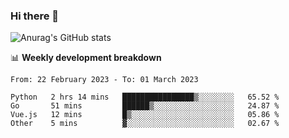 ### Hi there 👋
![Anurag's GitHub stats](https://github-readme-stats.vercel.app/api?username=jami1024&show_icons=true&theme=radical)

📊 **Weekly development breakdown**
<!--START_SECTION:waka-->

```text
From: 22 February 2023 - To: 01 March 2023

Python   2 hrs 14 mins   ████████████████▒░░░░░░░░   65.52 %
Go       51 mins         ██████▒░░░░░░░░░░░░░░░░░░   24.87 %
Vue.js   12 mins         █▒░░░░░░░░░░░░░░░░░░░░░░░   05.86 %
Other    5 mins          ▓░░░░░░░░░░░░░░░░░░░░░░░░   02.67 %
```

<!--END_SECTION:waka-->
<!--
**jami1024/jami1024** is a ✨ _special_ ✨ repository because its `README.md` (this file) appears on your GitHub profile.

Here are some ideas to get you started:

- 🔭 I’m currently working on ...
- 🌱 I’m currently learning ...
- 👯 I’m looking to collaborate on ...
- 🤔 I’m looking for help with ...
- 💬 Ask me about ...
- 📫 How to reach me: ...
- 😄 Pronouns: ...
- ⚡ Fun fact: ...
-->
